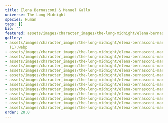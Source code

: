 ```yaml
---
title: Elena Bernasconi & Manuel Gallo
universe: The Long Midnight
species: Human
tags: []
bio: ''
featured: assets/images/character_images/the-long-midnight/elena-bernasconi-manuel-gallo/SheNeedsHimOnAMarriageLevel.webp
gallery:
- assets/images/character_images/the-long-midnight/elena-bernasconi-manuel-gallo/IHadADream
  (1).webp
- assets/images/character_images/the-long-midnight/elena-bernasconi-manuel-gallo/SheNeedsHimOnAMarriageLevel.webp
- assets/images/character_images/the-long-midnight/elena-bernasconi-manuel-gallo/nameless_guy_mirror.webp
- assets/images/character_images/the-long-midnight/elena-bernasconi-manuel-gallo/nameless_woman.webp
- assets/images/character_images/the-long-midnight/elena-bernasconi-manuel-gallo/areYouAlive.webp
- assets/images/character_images/the-long-midnight/elena-bernasconi-manuel-gallo/IwishIcouldSitNextToYou.webp
- assets/images/character_images/the-long-midnight/elena-bernasconi-manuel-gallo/IHadADream.webp
- assets/images/character_images/the-long-midnight/elena-bernasconi-manuel-gallo/1792300951837057469_2.webp
- assets/images/character_images/the-long-midnight/elena-bernasconi-manuel-gallo/1808261017635639779_2.webp
- assets/images/character_images/the-long-midnight/elena-bernasconi-manuel-gallo/1820868060590621086_1.webp
- assets/images/character_images/the-long-midnight/elena-bernasconi-manuel-gallo/theWorldIfWeDontKiss.webp
- assets/images/character_images/the-long-midnight/elena-bernasconi-manuel-gallo/1782211709614039041_1.webp
- assets/images/character_images/the-long-midnight/elena-bernasconi-manuel-gallo/1782915217124433962_1.webp
- assets/images/character_images/the-long-midnight/elena-bernasconi-manuel-gallo/caughtlol.webp
order: 20.0
---
```

